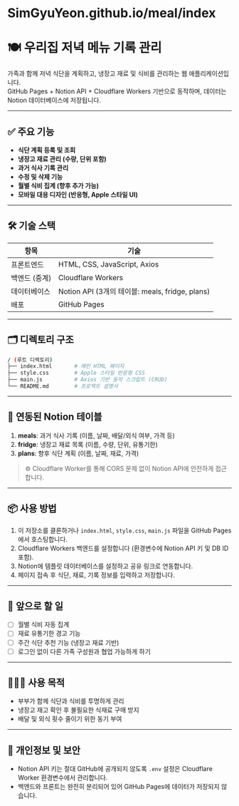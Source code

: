 # SimGyuYeon.github.io/meal/index

# 🍽️ 우리집 저녁 메뉴 기록 관리

가족과 함께 저녁 식단을 계획하고, 냉장고 재료 및 식비를 관리하는 웹 애플리케이션입니다.  
GitHub Pages + Notion API + Cloudflare Workers 기반으로 동작하며, 데이터는 Notion 데이터베이스에 저장됩니다.

---

## ✅ 주요 기능

- **식단 계획 등록 및 조회**
- **냉장고 재료 관리 (수량, 단위 포함)**
- **과거 식사 기록 관리**
- **수정 및 삭제 기능**
- **월별 식비 집계 (향후 추가 가능)**
- **모바일 대응 디자인 (반응형, Apple 스타일 UI)**

---

## 🛠️ 기술 스택

| 항목 | 기술 |
|------|------|
| 프론트엔드 | HTML, CSS, JavaScript, Axios |
| 백엔드 (중계) | Cloudflare Workers |
| 데이터베이스 | Notion API (3개의 테이블: meals, fridge, plans) |
| 배포 | GitHub Pages |

---

## 🗂️ 디렉토리 구조
```bash
/ (루트 디렉토리)
├── index.html       # 메인 HTML 페이지
├── style.css        # Apple 스타일 반응형 CSS
├── main.js          # Axios 기반 동작 스크립트 (CRUD)
└── README.md        # 프로젝트 설명서
```

---

## 🔌 연동된 Notion 테이블

1. **meals**: 과거 식사 기록 (이름, 날짜, 배달/외식 여부, 가격 등)
2. **fridge**: 냉장고 재료 목록 (이름, 수량, 단위, 유통기한)
3. **plans**: 향후 식단 계획 (이름, 날짜, 재료, 가격)

> ⚙️ Cloudflare Worker를 통해 CORS 문제 없이 Notion API에 안전하게 접근합니다.

---

## 📦 사용 방법

1. 이 저장소를 클론하거나 `index.html`, `style.css`, `main.js` 파일을 GitHub Pages에서 호스팅합니다.
2. Cloudflare Workers 백엔드를 설정합니다 (환경변수에 Notion API 키 및 DB ID 포함).
3. Notion에 템플릿 데이터베이스를 설정하고 공유 링크로 연동합니다.
4. 페이지 접속 후 식단, 재료, 기록 정보를 입력하고 저장합니다.

---

## 🚧 앞으로 할 일

- [ ] 월별 식비 자동 집계
- [ ] 재료 유통기한 경고 기능
- [ ] 주간 식단 추천 기능 (냉장고 재료 기반)
- [ ] 로그인 없이 다른 가족 구성원과 협업 가능하게 하기

---

## 👨‍👩‍👧 사용 목적

- 부부가 함께 식단과 식비를 투명하게 관리
- 냉장고 재고 확인 후 불필요한 식재료 구매 방지
- 배달 및 외식 횟수 줄이기 위한 동기 부여

---

## 🔐 개인정보 및 보안

- Notion API 키는 절대 GitHub에 공개되지 않도록 `.env` 설정은 Cloudflare Worker 환경변수에서 관리합니다.
- 백엔드와 프론트는 완전히 분리되어 있어 GitHub Pages에 데이터가 저장되지 않습니다.

